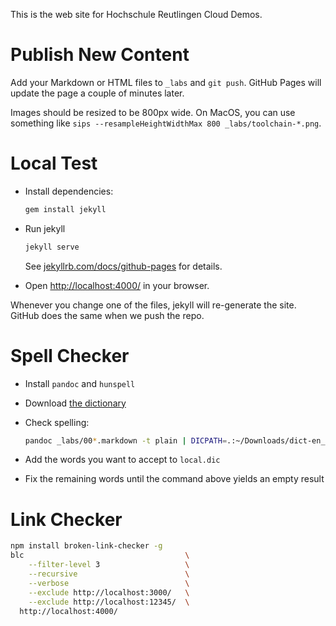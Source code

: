 This is the web site for Hochschule Reutlingen Cloud Demos.

# Publish New Content

Add your Markdown or HTML files to `_labs` and `git push`. GitHub Pages will update the page a couple of minutes later.

Images should be resized to be 800px wide. On MacOS, you can use something like `sips --resampleHeightWidthMax 800 _labs/toolchain-*.png`.

# Local Test

* Install dependencies:

  ```bash
  gem install jekyll
  ```

* Run jekyll

  ```bash
  jekyll serve
  ```

  See [jekyllrb.com/docs/github-pages](http://jekyllrb.com/docs/github-pages/) for details.

* Open [http://localhost:4000/](http://localhost:4000/) in your browser.

Whenever you change one of the files, jekyll will re-generate the site. GitHub does the same when we push the repo.

# Spell Checker

* Install `pandoc` and `hunspell`
* Download [the dictionary](https://sourceforge.net/projects/aoo-extensions/files/1470/1/en_us.oxt/download)
* Check spelling:

  ```bash
  pandoc _labs/00*.markdown -t plain | DICPATH=.:~/Downloads/dict-en_US/ hunspell -d en_US -p local.dic -l | sort -u
  ```
* Add the words you want to accept to `local.dic`
* Fix the remaining words until the command above yields an empty result

# Link Checker

```bash
npm install broken-link-checker -g
blc                                    \
    --filter-level 3                   \
    --recursive                        \
    --verbose                          \
    --exclude http://localhost:3000/   \
    --exclude http://localhost:12345/  \
  http://localhost:4000/
```
